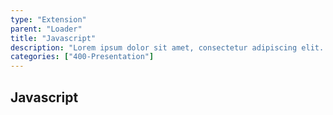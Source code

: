```yaml
---
type: "Extension"
parent: "Loader"
title: "Javascript"
description: "Lorem ipsum dolor sit amet, consectetur adipiscing elit. Nunc tempus laoreet leo sit amet iaculis."
categories: ["400-Presentation"]
---
```


## Javascript

<demo>
  <demovanilla src="inline/demo/loader/js-spinner">
  </demovanilla>
</demo>

<demo>
  <demovanilla src="inline/demo/loader/js-filler">
  </demovanilla>
</demo>
